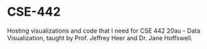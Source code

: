 # CSE-442
Hosting visualizations and code that I need for CSE 442 20au - Data Visualization, taught by Prof. Jeffrey Heer and Dr. Jane Hoffswell.
